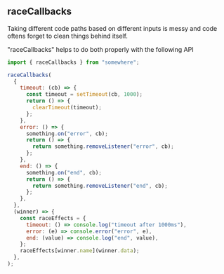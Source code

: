 ## raceCallbacks

Taking different code paths based on different inputs is messy and code oftens forget to clean things behind itself.

"raceCallbacks" helps to do both properly with the following API

```js
import { raceCallbacks } from "somewhere";

raceCallbacks(
  {
    timeout: (cb) => {
      const timeout = setTimeout(cb, 1000);
      return () => {
        clearTimeout(timeout);
      };
    },
    error: () => {
      something.on("error", cb);
      return () => {
        return something.removeListener("error", cb);
      };
    },
    end: () => {
      something.on("end", cb);
      return () => {
        return something.removeListener("end", cb);
      };
    },
  },
  (winner) => {
    const raceEffects = {
      timeout: () => console.log("timeout after 1000ms"),
      error: (e) => console.error("error", e),
      end: (value) => console.log("end", value),
    };
    raceEffects[winner.name](winner.data);
  },
);
```
